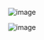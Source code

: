 ![image](https://github.com/user-attachments/assets/3f5214d2-6446-4ade-8daf-b6ad8be81d29)

![image](https://github.com/user-attachments/assets/44dd1219-4fc3-455c-ad94-de75d5e8223c)
